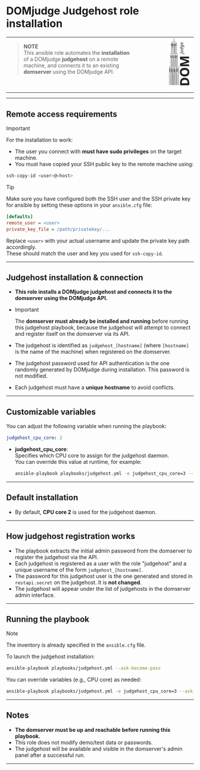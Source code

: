 # DOMjudge Judgehost role installation

<table><tr><td style="vertical-align: top; width: 70%;"><blockquote><strong>NOTE</strong><br>
      This ansible role automates the <b>installation</b> of a DOMjudge <b>judgehost</b> on a remote machine, and connects it to an existing <b>domserver</b> using the DOMjudge API.
      </blockquote></td><td style="text-align: right;"><img src="img/DOMjudgelogo.svg" alt="DOMjudge Logo" height="140"></td></tr></table>

---

## Remote access requirements

> [!IMPORTANT]
> For the installation to work:
> - The user you connect with **must have sudo privileges** on the target machine.
> - You must have copied your SSH public key to the remote machine using:
>
> ```bash
> ssh-copy-id <user>@<host>
> ```
>
> > [!TIP]
> > Make sure you have configured both the SSH user and the SSH private key for ansible by setting these options in your `ansible.cfg` file:
> > ```ini
> > [defaults]
> > remote_user = <user>
> > private_key_file = /path/privatekey/...
> > ```
> > Replace `<user>` with your actual username and update the private key path accordingly.  
> > These should match the user and key you used for `ssh-copy-id`.

---

## Judgehost installation & connection

- **This role installs a DOMjudge judgehost and connects it to the domserver using the DOMjudge API.**

- > [!IMPORTANT]
  > The <b>domserver must already be installed and running</b> before running this judgehost playbook, because the judgehost will attempt to connect and register itself on the domserver via its API.
- The judgehost is identified as `judgehost_[hostname]` (where `[hostname]` is the name of the machine) when registered on the domserver.
- The judgehost password used for API authentication is the one randomly generated by DOMjudge during installation. This password is not modified.
- Each judgehost must have a **unique hostname** to avoid conflicts.

---

## Customizable variables

You can adjust the following variable when running the playbook:

```yaml
judgehost_cpu_core: 2
```

- **judgehost_cpu_core**:  
  Specifies which CPU core to assign for the judgehost daemon.  
  You can override this value at runtime, for example:

  ```bash
  ansible-playbook playbooks/judgehost.yml -e judgehost_cpu_core=3 --ask-become-pass
  ```

---

## Default installation

- By default, **CPU core 2** is used for the judgehost daemon.

---

## How judgehost registration works

- The playbook extracts the initial admin password from the domserver to register the judgehost via the API.
- Each judgehost is registered as a user with the role "judgehost" and a unique username of the form `judgehost_[hostname]`.
- The password for this judgehost user is the one generated and stored in `restapi.secret` on the judgehost. It is <b>not changed</b>.
- The judgehost will appear under the list of judgehosts in the domserver admin interface.

---

## Running the playbook

> [!NOTE]
> The inventory is already specified in the `ansible.cfg` file.

To launch the judgehost installation:

```bash
ansible-playbook playbooks/judgehost.yml --ask-become-pass
```

You can override variables (e.g., CPU core) as needed:

```bash
ansible-playbook playbooks/judgehost.yml -e judgehost_cpu_core=3 --ask-become-pass
```

---

## Notes

- **The domserver must be up and reachable before running this playbook.**
- This role does not modify demo/test data or passwords.
- The judgehost will be available and visible in the domserver's admin panel after a successful run.

---
